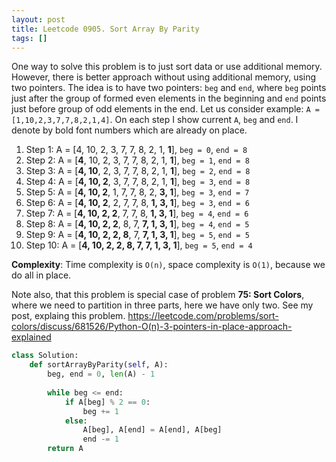 ```yaml
---
layout: post
title: Leetcode 0905. Sort Array By Parity
tags: []
---
```


One way to solve this problem is to just sort data or use additional memory. However, there is better approach without using additional memory, using two pointers. The idea is to have two pointers: `beg` and `end`, where `beg` points just after the group of formed even elements in the beginning and `end` points just before group of odd elements in the end. Let us consider example: `A = [1,10,2,3,7,7,8,2,1,4]`. On each step I show current `A`, `beg` and `end`. I denote by bold font numbers which are already on place.

1. Step 1: A = [4, 10, 2, 3, 7, 7, 8, 2, 1, **1**], `beg = 0`, `end = 8`
2. Step 2: A = [**4**, 10, 2, 3, 7, 7, 8, 2, 1, **1**], `beg = 1`, `end = 8`
3. Step 3: A = [**4, 10**, 2, 3, 7, 7, 8, 2, 1, **1**], `beg = 2`, `end = 8`
4. Step 4:  A = [**4, 10, 2**, 3, 7, 7, 8, 2, 1, **1**],  `beg = 3`, `end = 8`
5. Step 5:  A = [**4, 10, 2**, 1, 7, 7, 8, 2, **3, 1**],  `beg = 3`, `end = 7`
6. Step 6:  A = [**4, 10, 2**, 2, 7, 7, 8, **1, 3, 1**],  `beg = 3`, `end = 6`
7. Step 7:  A = [**4, 10, 2, 2**, 7, 7, 8, **1, 3, 1**],  `beg = 4`, `end = 6`
8. Step 8:  A = [**4, 10, 2, 2**, 8, 7, **7, 1, 3, 1**],  `beg = 4`, `end = 5`
9. Step 9:  A = [**4, 10, 2, 2, 8**, 7, **7, 1, 3, 1**],  `beg = 5`, `end = 5`
10. Step 10:  A = [**4, 10, 2, 2, 8, 7, 7, 1, 3, 1**], `beg = 5`, `end = 4`

**Complexity**: Time complexity is `O(n)`, space complexity is `O(1)`, because we do all in place.

Note also, that this problem is special case of problem **75: Sort Colors**, where we need to partition in three parts, here we have only two. See my post, explaing this problem.
https://leetcode.com/problems/sort-colors/discuss/681526/Python-O(n)-3-pointers-in-place-approach-explained

```python
class Solution:
    def sortArrayByParity(self, A):
        beg, end = 0, len(A) - 1
        
        while beg <= end:
            if A[beg] % 2 == 0:
                beg += 1
            else:
                A[beg], A[end] = A[end], A[beg]
                end -= 1
        return A
```
